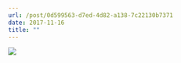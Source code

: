 ```yaml
---
url: /post/0d599563-d7ed-4d82-a138-7c22130b7371
date: 2017-11-16
title: ""
---
```


<img class="img-fluid" img src="/068c6280c3.jpg" />